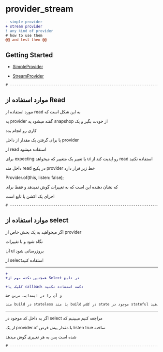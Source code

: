 # provider_stream
```diff
- simple provider 
+ stream provider
! any kind of provider
# how to use them
@@ and test them @@
```
 
## Getting Started

- [SimpleProvider](https://github.com/ShowAppStructure/ShareApp/tree/master/ProviderStream/lib/SimpleProvider)
  
- [StreamProvider](https://github.com/ShowAppStructure/ShareApp/tree/master/ProviderStream/lib/StreamProvider)

```diff
# --------------------------------------------------------------------------------------------------
```

## موارد استفاده از Read 

مورد استفاده از read به این شکل است که

به provider گفته میشود یه snapshop از خودت بگیر و یک

کاری رو انجام بده

یا برای گرفتن یک مقدار از داخل provider 

از read استفاده میشود 

 برای expecting یا تغییر یک متغییر که میخواهد ui رو اپدیت کند  از read استفاده نکنید

داخل متد read در پکیج provider خط زیر قرار دارد

Provider.of<T>(this, listen: false);

که نشان دهنده این است که به تغییرات گوش نمیدهد و فقط برای

اجرای یک اکشن یا تابع است

```diff
# --------------------------------------------------------------------------------------------------
```

## موارد استفاده از select

اگر میخواهید به یک بخش خاص از provider 

نگاه شود و با تغییرات 

آن ui بروزرسانی شود 

از selectاستفاده کنید

- ---------------------------------------------------------------
```diff
+
+همچنین نکته مهم از Select در تابع 

+کلیک یا callback دکمه استفاده نکنید 

و آن را در ایتدایی ترین خط 

متد build در stateless یا متد build در کلاس state موجود در stateful قرار دهید
```
- ---------------------------------------------------------------

اگر به داخل کد موجود در select مراجغه کنیم میبینیم که 

از یک provider.of با مقدار پیش فرض listen  true ساخته 

شده است پس به هر تغییری گوش میدهد 

```diff
# --------------------------------------------------------------------------------------------------
```
 
